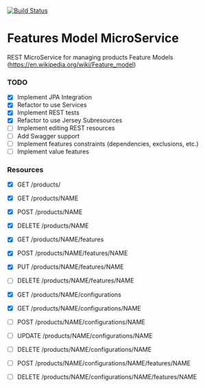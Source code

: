 
[![Build Status](https://travis-ci.org/JavierMF/features-service.svg?branch=develop)](https://travis-ci.org/JavierMF/features-service)

# Features Model MicroService

REST MicroService for managing products Feature Models (https://en.wikipedia.org/wiki/Feature_model)

### TODO
- [x] Implement JPA Integration
- [x] Refactor to use Services
- [x] Implement REST tests
- [x] Refactor to use Jersey Subresources
- [ ] Implement editing REST resources
- [ ] Add Swagger support
- [ ] Implement features constraints (dependencies, exclusions, etc.)
- [ ] Implement value features

### Resources

 - [x]   GET /products/
 - [x]   GET /products/NAME
 - [x]   POST /products/NAME
 - [x]   DELETE /products/NAME
 - [x]   GET /products/NAME/features
 - [x]   POST /products/NAME/features/NAME
 - [x]   PUT /products/NAME/features/NAME
 - [ ]   DELETE /products/NAME/features/NAME

 - [x]   GET /products/NAME/configurations
 - [x]   GET /products/NAME/configurations/NAME
 - [ ]   POST /products/NAME/configurations/NAME
 - [ ]   UPDATE /products/NAME/configurations/NAME
 - [ ]   DELETE /products/NAME/configurations/NAME
 - [ ]   POST /products/NAME/configurations/NAME/features/NAME
 - [ ]   DELETE /products/NAME/configurations/NAME/features/NAME
